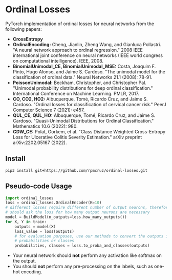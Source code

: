 # Ordinal Losses
PyTorch implementation of ordinal losses for neural networks from the following papers:

* **CrossEntropy**
* **OrdinalEncoding:** Cheng, Jianlin, Zheng Wang, and Gianluca Pollastri. "A neural network approach to ordinal regression." 2008 IEEE international joint conference on neural networks (IEEE world congress on computational intelligence). IEEE, 2008.
* **BinomialUnimodal_CE, BinomialUnimodal_MSE:** Costa, Joaquim F. Pinto, Hugo Alonso, and Jaime S. Cardoso. "The unimodal model for the classification of ordinal data." Neural Networks 21.1 (2008): 78-91.
* **PoissonUnimodal:** Beckham, Christopher, and Christopher Pal. "Unimodal probability distributions for deep ordinal classification." International Conference on Machine Learning. PMLR, 2017.
* **CO, CO2, HO2:** Albuquerque, Tomé, Ricardo Cruz, and Jaime S. Cardoso. "Ordinal losses for classification of cervical cancer risk." PeerJ Computer Science 7 (2021): e457.
* **QUL_CE, QUL_HO:** Albuquerque, Tomé, Ricardo Cruz, and Jaime S. Cardoso. "Quasi-Unimodal Distributions for Ordinal Classification." Mathematics 10.6 (2022): 980.
* **CDW_CE:** Polat, Gorkem, et al. "Class Distance Weighted Cross-Entropy Loss for Ulcerative Colitis Severity Estimation." arXiv preprint arXiv:2202.05167 (2022).

## Install

```
pip3 install git+https://github.com/rpmcruz/ordinal-losses.git
```

## Pseudo-code Usage

```python
import ordinal_losses
loss = ordinal_losses.OrdinalEncoder(K=10)
# different losses require different number of output neurons, therefore you
# should ask the loss for how many output neurons are necessary
model = BuildModel(n_outputs=loss.how_many_outputs())
for X, Y in train:
    outputs = model(X)
    loss_value = loss(outputs)
    # for evaluation purposes, use our methods to convert the outputs into
    # probabilities or classes
    probabilities, classes = loss.to_proba_and_classes(outputs)
```

* Your neural network should **not** perform any activation like softmax on the output.
* You should **not** perform any pre-processing on the labels, such as one-hot encoding.
